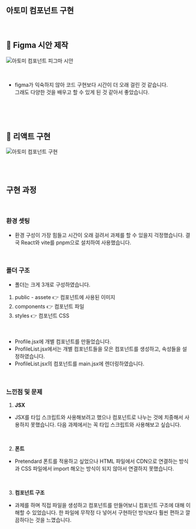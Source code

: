 ## 아토미 컴포넌트 구현

<br/>

## 📌 Figma 시안 제작

![아토미 컴포넌트 피그마 시안](https://github.com/user-attachments/assets/32d548ac-f150-48d3-995a-758f61d8b03e)

<br/>

- figma가 익숙하지 않아 코드 구현보다 시간이 더 오래 걸린 것 같습니다. <br/>
그래도 다양한 것을 배우고 할 수 있게 된 것 같아서 좋았습니다. 

<br/><br/><br/>

## 📌 리액트 구현

![아토미 컴포넌트 구현](https://github.com/user-attachments/assets/d01c6658-5e04-49fd-b97d-32ab3ed0b5e9)

<br/><br/>


## 구현 과정

<br/>

### 환경 셋팅

- 환경 구성이 가장 힘들고 시간이 오래 걸려서 과제를 할 수 있을지 걱정했습니다.
결국 React와 vite를 pnpm으로 설치하여 사용했습니다. 

<br/>


### 폴더 구조
- 폴더는 크게 3개로 구성하였습니다.
1. public - assete 👉 컴포넌트에 사용된 이미지
2. components 👉 컴포넌트 파일
3. styles 👉 컴포넌트 CSS

<br/>

- Profile.jsx에 개별 컴포넌트를 만들었습니다. <br/>
- ProfileList.jsx에서는 개별 컴포넌트들을 모은 컴포넌트를 생성하고, 속성들을 설정하였습니다. <br/>
- ProfileList.jsx의 컴포넌트를 main.jsx에 렌더링하였습니다. <br/>

<br/>

### 느낀점 및 문제
1. **JSX**
- JSX를 타입 스크립트와 사용해보려고 했으나 컴포넌트로 나누는 것에 치중해서 사용하지 못했습니다. 
다음 과제에서는 꼭 타입 스크립트와 사용해보고 싶습니다.
<br/>

2. **폰트**
- Pretendard 폰트를 적용하고 싶었으나 HTML 파일에서 CDN으로 연결하는 방식과 CSS 파일에서 import 해오는 방식이 되지 않아서 연결하지 못했습니다.

<br/>

3. **컴포넌트 구조**
- 과제를 하며 직접 파일을 생성하고 컴포넌트를 만들어보니 컴포넌트 구조에 대해 이해할 수 있었습니다.
한 파일에 무작정 다 넣어서 구현하던 방식보다 훨씬 편하고 깔끔하다는 것을 느꼈습니다.


<br/><br/>
